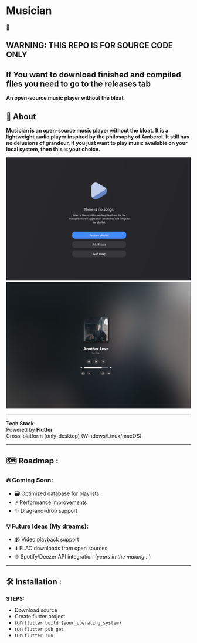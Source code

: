 # Musician 


🚨
## WARNING: THIS REPO IS FOR SOURCE CODE ONLY
## If You want to download finished and compiled files you need to go to the releases tab


**An open-source music player without the bloat**  

## 🚀 About  
**Musician is an open-source music player without the bloat.**
**It is a lightweight audio player inspired by the philosophy of **Amberol**. It still has no delusions of grandeur, if you just want to play music available on your local system, then this is your choice.**

![Musician Screenshot](screenshot.png)
![Musician Screenshot](screenshot2.png)

---

**Tech Stack**:  
 Powered by **Flutter**  
 Cross-platform (only-desktop) (Windows/Linux/macOS)  

---

## 🗺️ Roadmap :

### 🔥 Coming Soon:  
- 🗃️ Optimized database for playlists  
- ⚡ Performance improvements  
- ✨ Drag-and-drop support  

### 💡 Future Ideas (My dreams):  
- 📹 Video playback support  
- ⬇️ FLAC downloads from open sources  
- 🌐 Spotify/Deezer API integration (*years in the making…*)  

---

## 🛠 Installation :
**STEPS:**
 - Download source
 - Create flutter project
 - run `flutter build {your_operating_system}`
 - run `flutter pub get`
 - run `flutter run`
